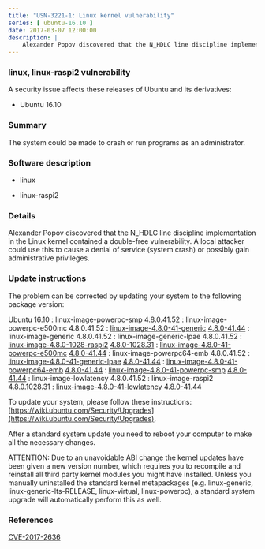 ```yaml
---
title: "USN-3221-1: Linux kernel vulnerability"
series: [ ubuntu-16.10 ]
date: 2017-03-07 12:00:00
description: |
    Alexander Popov discovered that the N_HDLC line discipline implementation in the Linux kernel contained a double-free vulnerability. A local attacker could use this to cause a denial of service (system crash) or possibly gain administrative privileges. 
--- 
```

 
### linux, linux-raspi2 vulnerability

A security issue affects these releases of Ubuntu and its derivatives:

* Ubuntu 16.10

### Summary

The system could be made to crash or run programs as an administrator. 

### Software description

* linux 

* linux-raspi2 

### Details

Alexander Popov discovered that the N_HDLC line discipline implementation in the Linux kernel contained a double-free vulnerability. A local attacker could use this to cause a denial of service (system crash) or possibly gain administrative privileges. 

### Update instructions

The problem can be corrected by updating your system to the following package version:

Ubuntu 16.10
 : linux-image-powerpc-smp <span>4.8.0.41.52</span>
 : linux-image-powerpc-e500mc <span>4.8.0.41.52</span>
 : [linux-image-4.8.0-41-generic](https://launchpad.net/ubuntu/+source/linux) <span> [4.8.0-41.44](https://launchpad.net/ubuntu/+source/linux/4.8.0-41.44) </span> 
 : linux-image-generic <span>4.8.0.41.52</span>
 : linux-image-generic-lpae <span>4.8.0.41.52</span>
 : [linux-image-4.8.0-1028-raspi2](https://launchpad.net/ubuntu/+source/linux-raspi2) <span> [4.8.0-1028.31](https://launchpad.net/ubuntu/+source/linux-raspi2/4.8.0-1028.31) </span> 
 : [linux-image-4.8.0-41-powerpc-e500mc](https://launchpad.net/ubuntu/+source/linux) <span> [4.8.0-41.44](https://launchpad.net/ubuntu/+source/linux/4.8.0-41.44) </span> 
 : linux-image-powerpc64-emb <span>4.8.0.41.52</span>
 : [linux-image-4.8.0-41-generic-lpae](https://launchpad.net/ubuntu/+source/linux) <span> [4.8.0-41.44](https://launchpad.net/ubuntu/+source/linux/4.8.0-41.44) </span> 
 : [linux-image-4.8.0-41-powerpc64-emb](https://launchpad.net/ubuntu/+source/linux) <span> [4.8.0-41.44](https://launchpad.net/ubuntu/+source/linux/4.8.0-41.44) </span> 
 : [linux-image-4.8.0-41-powerpc-smp](https://launchpad.net/ubuntu/+source/linux) <span> [4.8.0-41.44](https://launchpad.net/ubuntu/+source/linux/4.8.0-41.44) </span> 
 : linux-image-lowlatency <span>4.8.0.41.52</span>
 : linux-image-raspi2 <span>4.8.0.1028.31</span>
 : [linux-image-4.8.0-41-lowlatency](https://launchpad.net/ubuntu/+source/linux) <span> [4.8.0-41.44](https://launchpad.net/ubuntu/+source/linux/4.8.0-41.44) </span> 

To update your system, please follow these instructions: [https://wiki.ubuntu.com/Security/Upgrades](https://wiki.ubuntu.com/Security/Upgrades).

After a standard system update you need to reboot your computer to make all the necessary changes.

ATTENTION: Due to an unavoidable ABI change the kernel updates have been given a new version number, which requires you to recompile and reinstall all third party kernel modules you might have installed. Unless you manually uninstalled the standard kernel metapackages (e.g. linux-generic, linux-generic-lts-RELEASE, linux-virtual, linux-powerpc), a standard system upgrade will automatically perform this as well. 

### References

 [CVE-2017-2636](http://people.ubuntu.com/~ubuntu-security/cve/CVE-2017-2636)
 
